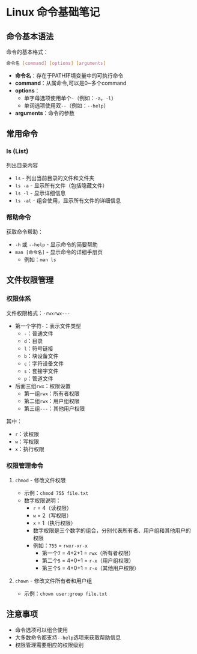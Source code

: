 # Linux 命令基础笔记

## 命令基本语法

命令的基本格式：
```bash
命令名 [command] [options] [arguments]
```

- **命令名**：存在于PATH环境变量中的可执行命令
- **command**：从属命令,可以是0~多个command
- **options**：
  - 单字母选项使用单个`-`（例如：`-a`，`-l`）
  - 单词选项使用双`--`（例如：`--help`）
- **arguments**：命令的参数

## 常用命令

### ls (List)
列出目录内容
- `ls` - 列出当前目录的文件和文件夹
- `ls -a` - 显示所有文件（包括隐藏文件）
- `ls -l` - 显示详细信息
- `ls -al` - 组合使用，显示所有文件的详细信息

### 帮助命令
获取命令帮助：
- `-h` 或 `--help` - 显示命令的简要帮助
- `man [命令名]` - 显示命令的详细手册页
  - 例如：`man ls`

## 文件权限管理

### 权限体系
文件权限格式：`-rwxrwx---`
- 第一个字符`-`：表示文件类型
  - `-`：普通文件
  - `d`：目录
  - `l`：符号链接
  - `b`：块设备文件
  - `c`：字符设备文件
  - `s`：套接字文件
  - `p`：管道文件
- 后面三组`rwx`：权限设置
  - 第一组`rwx`：所有者权限
  - 第二组`rwx`：用户组权限
  - 第三组`---`：其他用户权限

其中：
- `r`：读权限
- `w`：写权限
- `x`：执行权限

### 权限管理命令
1. `chmod` - 修改文件权限
   - 示例：`chmod 755 file.txt`
   - 数字权限说明：
     - `r` = 4（读权限）
     - `w` = 2（写权限）
     - `x` = 1（执行权限）
     - 数字权限是三个数字的组合，分别代表所有者、用户组和其他用户的权限
     - 例如：`755` = `rwxr-xr-x`
       - 第一个`7` = 4+2+1 = `rwx`（所有者权限）
       - 第二个`5` = 4+0+1 = `r-x`（用户组权限）
       - 第三个`5` = 4+0+1 = `r-x`（其他用户权限）

2. `chown` - 修改文件所有者和用户组
   - 示例：`chown user:group file.txt`

## 注意事项
- 命令选项可以组合使用
- 大多数命令都支持`--help`选项来获取帮助信息
- 权限管理需要相应的权限级别